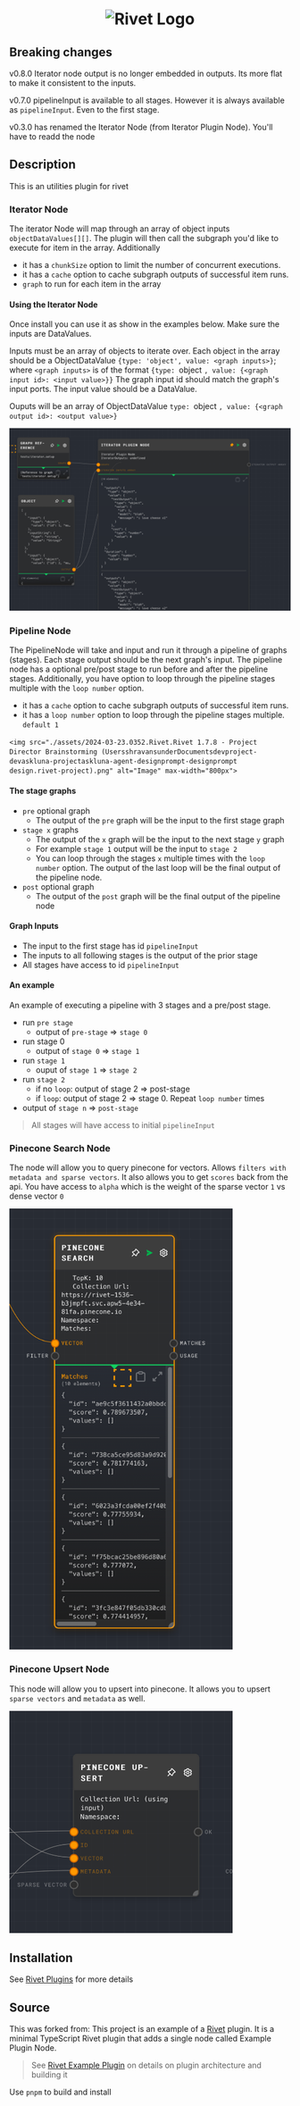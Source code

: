 <h1 align="center"><img src="https://rivet.ironcladapp.com/img/logo-banner-wide.png" alt="Rivet Logo"></h1>

## Breaking changes

v0.8.0 Iterator node output is no longer embedded in outputs.  Its more flat to make it consistent to the inputs.  

v0.7.0 pipelineInput is available to all stages.  However it is always available as `pipelineInput`.  Even to the first stage.

v0.3.0 has renamed the Iterator Node (from Iterator Plugin Node).  You'll have to readd the node

## Description

This is an utilities plugin for rivet

### Iterator Node

The iterator Node will map through an array of object inputs `objectDataValues[][]`. The plugin will then call the subgraph you'd like to execute for item in the array.  Additionally

- it has a `chunkSize` option to limit the number of concurrent executions.
- it has a `cache` option to cache subgraph outputs of successful item runs.
- `graph` to run for each item in the array

#### Using the Iterator Node

Once install you can use it as show in the examples below.  Make sure the inputs are DataValues.

Inputs must be an array of objects to iterate over.  Each object in the array should be a ObjectDataValue `{type: 'object', value: <graph inputs>}`; where `<graph inputs>` is of the format `{type: `object `, value: {<graph input id>: <input value>}}` The graph input id should match the graph's input ports.  The input value should be a DataValue.

Ouputs will be an array of ObjectDataValue `type: `object `, value: {<graph output id>: <output value>}`

<img src="assets/1709682622326.png" alt="Image" max-width="800px">

### Pipeline Node

The PipelineNode will take and input and run it through a pipeline of graphs (stages).  Each stage output should be the next graph's input.  The pipeline node has a optional pre/post stage to run before and after the pipeline stages.  Additionally, you have option to loop through the pipeline stages multiple with the `loop number` option.

- it has a `cache` option to cache subgraph outputs of successful item runs.
- it has a `loop number` option to loop through the pipeline stages multiple. `default 1`

`<img src="./assets/2024-03-23.0352.Rivet.Rivet 1.7.8 - Project Director Brainstorming (UsersshravansunderDocumentsdevproject-devaskluna-projectaskluna-agent-designprompt-designprompt design.rivet-project).png" alt="Image" max-width="800px">`

#### The stage graphs

- `pre` optional graph
  - The output of the `pre` graph will be the input to the first stage graph
- `stage x` graphs
  - The output of the `x` graph will be the input to the next stage `y` graph
  - For example `stage 1` output will be the input to `stage 2`
  - You can loop through the stages `x` multiple times with the `loop number` option.    The output of the last loop will be the final output of the pipeline node.
- `post` optional graph
  - The output of the `post` graph will be the final output of the pipeline node

#### Graph Inputs

- The input to the first stage  has id `pipelineInput`
- The inputs to all following stages is the output of the prior stage
- All stages have access to id  `pipelineInput`

#### An example

An example of executing a pipeline with 3 stages and a pre/post stage.

- run `pre stage`
  - output of `pre-stage` => `stage 0`
- run stage 0
  - output of `stage 0` => `stage 1`
- run `stage 1`
  - ouput of `stage 1` => `stage 2`
- run `stage 2`
  - if no `loop`: output of stage 2 => post-stage
  - if `loop`: output of stage 2 => stage 0. Repeat `loop number` times
- output of `stage n` => `post-stage`

> All stages will have access to initial `pipelineInput`

### Pinecone Search Node

The node will allow you to query pinecone for vectors.  Allows `filters with metadata and sparse vectors`.   It also allows you to get `scores` back from the api.   You have access to `alpha` which is the weight of the sparse vector `1` vs dense vector `0`

<img src="assets/1710344219550.png" width="400">

### Pinecone Upsert Node

This node will allow you to upsert into pinecone.  It allows you to upsert `sparse vectors` and `metadata` as well.

<img src="assets/pinecone-upsert.png" alt="pinecone upsert" width="400">

## Installation

See [Rivet Plugins](https://rivet.ironcladapp.com/docs/user-guide/plugins) for more details

## Source

This was forked from: This project is an example of a [Rivet](https://github.com/Ironclad/rivet) plugin. It is a minimal TypeScript Rivet plugin that adds a single node called Example Plugin Node.

> See [Rivet Example Plugin](https://github.com/Ironclad/rivet) on details on plugin architecture and building it

Use `pnpm` to build and install
